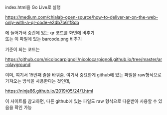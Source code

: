 index.html을 Go Live로 실행

https://medium.com/chialab-open-source/how-to-deliver-ar-on-the-web-only-with-a-qr-code-e24b7b61f8cb

에 들어가서 중간에 있는 qr 코드를 화면에 비추기   
또는 이 파일에 있는 barcode.png 비추기

기준이 되는 코드는

https://github.com/nicolocarpignoli/nicolocarpignoli.github.io/tree/master/ar-playground

이며, 여기서 15번째 줄을 바꿔줌. 여기서 중요한게 github에 있는 파일을 raw형식으로 가져오는 방식을 사용한다는 것인데,

https://ninja86.github.io/2019/05/24/1.html

이 사이트를 참고하면, 다른 github에 있는 파일도 raw 형식으로 다운받아 사용할 수 있음을 확인 가능